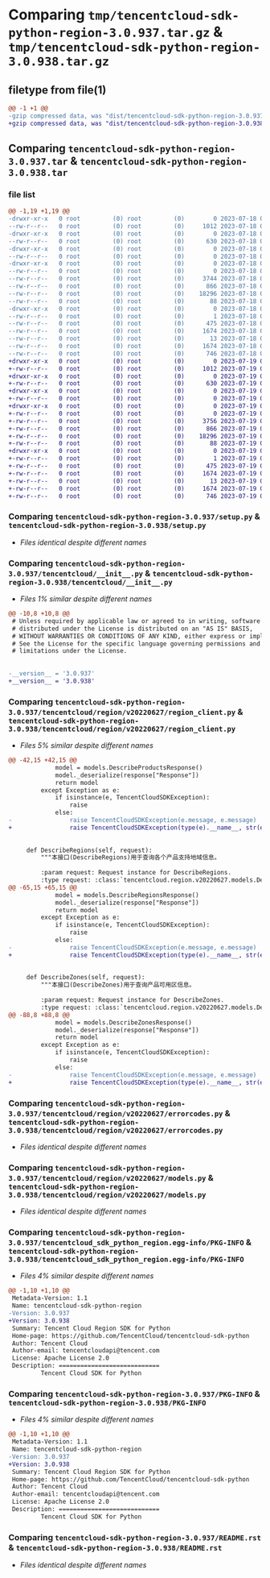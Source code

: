 # Comparing `tmp/tencentcloud-sdk-python-region-3.0.937.tar.gz` & `tmp/tencentcloud-sdk-python-region-3.0.938.tar.gz`

## filetype from file(1)

```diff
@@ -1 +1 @@
-gzip compressed data, was "dist/tencentcloud-sdk-python-region-3.0.937.tar", last modified: Tue Jul 18 00:29:13 2023, max compression
+gzip compressed data, was "dist/tencentcloud-sdk-python-region-3.0.938.tar", last modified: Wed Jul 19 00:44:29 2023, max compression
```

## Comparing `tencentcloud-sdk-python-region-3.0.937.tar` & `tencentcloud-sdk-python-region-3.0.938.tar`

### file list

```diff
@@ -1,19 +1,19 @@
-drwxr-xr-x   0 root         (0) root         (0)        0 2023-07-18 00:29:13.000000 tencentcloud-sdk-python-region-3.0.937/
--rw-r--r--   0 root         (0) root         (0)     1012 2023-07-18 00:29:13.000000 tencentcloud-sdk-python-region-3.0.937/setup.py
-drwxr-xr-x   0 root         (0) root         (0)        0 2023-07-18 00:29:13.000000 tencentcloud-sdk-python-region-3.0.937/tencentcloud/
--rw-r--r--   0 root         (0) root         (0)      630 2023-07-18 00:29:13.000000 tencentcloud-sdk-python-region-3.0.937/tencentcloud/__init__.py
-drwxr-xr-x   0 root         (0) root         (0)        0 2023-07-18 00:29:13.000000 tencentcloud-sdk-python-region-3.0.937/tencentcloud/region/
--rw-r--r--   0 root         (0) root         (0)        0 2023-07-18 00:29:13.000000 tencentcloud-sdk-python-region-3.0.937/tencentcloud/region/__init__.py
-drwxr-xr-x   0 root         (0) root         (0)        0 2023-07-18 00:29:13.000000 tencentcloud-sdk-python-region-3.0.937/tencentcloud/region/v20220627/
--rw-r--r--   0 root         (0) root         (0)        0 2023-07-18 00:29:13.000000 tencentcloud-sdk-python-region-3.0.937/tencentcloud/region/v20220627/__init__.py
--rw-r--r--   0 root         (0) root         (0)     3744 2023-07-18 00:29:13.000000 tencentcloud-sdk-python-region-3.0.937/tencentcloud/region/v20220627/region_client.py
--rw-r--r--   0 root         (0) root         (0)      866 2023-07-18 00:29:13.000000 tencentcloud-sdk-python-region-3.0.937/tencentcloud/region/v20220627/errorcodes.py
--rw-r--r--   0 root         (0) root         (0)    18296 2023-07-18 00:29:13.000000 tencentcloud-sdk-python-region-3.0.937/tencentcloud/region/v20220627/models.py
--rw-r--r--   0 root         (0) root         (0)       88 2023-07-18 00:29:13.000000 tencentcloud-sdk-python-region-3.0.937/setup.cfg
-drwxr-xr-x   0 root         (0) root         (0)        0 2023-07-18 00:29:13.000000 tencentcloud-sdk-python-region-3.0.937/tencentcloud_sdk_python_region.egg-info/
--rw-r--r--   0 root         (0) root         (0)        1 2023-07-18 00:29:13.000000 tencentcloud-sdk-python-region-3.0.937/tencentcloud_sdk_python_region.egg-info/dependency_links.txt
--rw-r--r--   0 root         (0) root         (0)      475 2023-07-18 00:29:13.000000 tencentcloud-sdk-python-region-3.0.937/tencentcloud_sdk_python_region.egg-info/SOURCES.txt
--rw-r--r--   0 root         (0) root         (0)     1674 2023-07-18 00:29:13.000000 tencentcloud-sdk-python-region-3.0.937/tencentcloud_sdk_python_region.egg-info/PKG-INFO
--rw-r--r--   0 root         (0) root         (0)       13 2023-07-18 00:29:13.000000 tencentcloud-sdk-python-region-3.0.937/tencentcloud_sdk_python_region.egg-info/top_level.txt
--rw-r--r--   0 root         (0) root         (0)     1674 2023-07-18 00:29:13.000000 tencentcloud-sdk-python-region-3.0.937/PKG-INFO
--rw-r--r--   0 root         (0) root         (0)      746 2023-07-18 00:29:13.000000 tencentcloud-sdk-python-region-3.0.937/README.rst
+drwxr-xr-x   0 root         (0) root         (0)        0 2023-07-19 00:44:29.000000 tencentcloud-sdk-python-region-3.0.938/
+-rw-r--r--   0 root         (0) root         (0)     1012 2023-07-19 00:44:29.000000 tencentcloud-sdk-python-region-3.0.938/setup.py
+drwxr-xr-x   0 root         (0) root         (0)        0 2023-07-19 00:44:29.000000 tencentcloud-sdk-python-region-3.0.938/tencentcloud/
+-rw-r--r--   0 root         (0) root         (0)      630 2023-07-19 00:44:29.000000 tencentcloud-sdk-python-region-3.0.938/tencentcloud/__init__.py
+drwxr-xr-x   0 root         (0) root         (0)        0 2023-07-19 00:44:29.000000 tencentcloud-sdk-python-region-3.0.938/tencentcloud/region/
+-rw-r--r--   0 root         (0) root         (0)        0 2023-07-19 00:44:29.000000 tencentcloud-sdk-python-region-3.0.938/tencentcloud/region/__init__.py
+drwxr-xr-x   0 root         (0) root         (0)        0 2023-07-19 00:44:29.000000 tencentcloud-sdk-python-region-3.0.938/tencentcloud/region/v20220627/
+-rw-r--r--   0 root         (0) root         (0)        0 2023-07-19 00:44:29.000000 tencentcloud-sdk-python-region-3.0.938/tencentcloud/region/v20220627/__init__.py
+-rw-r--r--   0 root         (0) root         (0)     3756 2023-07-19 00:44:29.000000 tencentcloud-sdk-python-region-3.0.938/tencentcloud/region/v20220627/region_client.py
+-rw-r--r--   0 root         (0) root         (0)      866 2023-07-19 00:44:29.000000 tencentcloud-sdk-python-region-3.0.938/tencentcloud/region/v20220627/errorcodes.py
+-rw-r--r--   0 root         (0) root         (0)    18296 2023-07-19 00:44:29.000000 tencentcloud-sdk-python-region-3.0.938/tencentcloud/region/v20220627/models.py
+-rw-r--r--   0 root         (0) root         (0)       88 2023-07-19 00:44:29.000000 tencentcloud-sdk-python-region-3.0.938/setup.cfg
+drwxr-xr-x   0 root         (0) root         (0)        0 2023-07-19 00:44:29.000000 tencentcloud-sdk-python-region-3.0.938/tencentcloud_sdk_python_region.egg-info/
+-rw-r--r--   0 root         (0) root         (0)        1 2023-07-19 00:44:29.000000 tencentcloud-sdk-python-region-3.0.938/tencentcloud_sdk_python_region.egg-info/dependency_links.txt
+-rw-r--r--   0 root         (0) root         (0)      475 2023-07-19 00:44:29.000000 tencentcloud-sdk-python-region-3.0.938/tencentcloud_sdk_python_region.egg-info/SOURCES.txt
+-rw-r--r--   0 root         (0) root         (0)     1674 2023-07-19 00:44:29.000000 tencentcloud-sdk-python-region-3.0.938/tencentcloud_sdk_python_region.egg-info/PKG-INFO
+-rw-r--r--   0 root         (0) root         (0)       13 2023-07-19 00:44:29.000000 tencentcloud-sdk-python-region-3.0.938/tencentcloud_sdk_python_region.egg-info/top_level.txt
+-rw-r--r--   0 root         (0) root         (0)     1674 2023-07-19 00:44:29.000000 tencentcloud-sdk-python-region-3.0.938/PKG-INFO
+-rw-r--r--   0 root         (0) root         (0)      746 2023-07-19 00:44:29.000000 tencentcloud-sdk-python-region-3.0.938/README.rst
```

### Comparing `tencentcloud-sdk-python-region-3.0.937/setup.py` & `tencentcloud-sdk-python-region-3.0.938/setup.py`

 * *Files identical despite different names*

### Comparing `tencentcloud-sdk-python-region-3.0.937/tencentcloud/__init__.py` & `tencentcloud-sdk-python-region-3.0.938/tencentcloud/__init__.py`

 * *Files 1% similar despite different names*

```diff
@@ -10,8 +10,8 @@
 # Unless required by applicable law or agreed to in writing, software
 # distributed under the License is distributed on an "AS IS" BASIS,
 # WITHOUT WARRANTIES OR CONDITIONS OF ANY KIND, either express or implied.
 # See the License for the specific language governing permissions and
 # limitations under the License.
 
 
-__version__ = '3.0.937'
+__version__ = '3.0.938'
```

### Comparing `tencentcloud-sdk-python-region-3.0.937/tencentcloud/region/v20220627/region_client.py` & `tencentcloud-sdk-python-region-3.0.938/tencentcloud/region/v20220627/region_client.py`

 * *Files 5% similar despite different names*

```diff
@@ -42,15 +42,15 @@
             model = models.DescribeProductsResponse()
             model._deserialize(response["Response"])
             return model
         except Exception as e:
             if isinstance(e, TencentCloudSDKException):
                 raise
             else:
-                raise TencentCloudSDKException(e.message, e.message)
+                raise TencentCloudSDKException(type(e).__name__, str(e))
 
 
     def DescribeRegions(self, request):
         """本接口(DescribeRegions)用于查询各个产品支持地域信息。
 
         :param request: Request instance for DescribeRegions.
         :type request: :class:`tencentcloud.region.v20220627.models.DescribeRegionsRequest`
@@ -65,15 +65,15 @@
             model = models.DescribeRegionsResponse()
             model._deserialize(response["Response"])
             return model
         except Exception as e:
             if isinstance(e, TencentCloudSDKException):
                 raise
             else:
-                raise TencentCloudSDKException(e.message, e.message)
+                raise TencentCloudSDKException(type(e).__name__, str(e))
 
 
     def DescribeZones(self, request):
         """本接口(DescribeZones)用于查询产品可用区信息。
 
         :param request: Request instance for DescribeZones.
         :type request: :class:`tencentcloud.region.v20220627.models.DescribeZonesRequest`
@@ -88,8 +88,8 @@
             model = models.DescribeZonesResponse()
             model._deserialize(response["Response"])
             return model
         except Exception as e:
             if isinstance(e, TencentCloudSDKException):
                 raise
             else:
-                raise TencentCloudSDKException(e.message, e.message)
+                raise TencentCloudSDKException(type(e).__name__, str(e))
```

### Comparing `tencentcloud-sdk-python-region-3.0.937/tencentcloud/region/v20220627/errorcodes.py` & `tencentcloud-sdk-python-region-3.0.938/tencentcloud/region/v20220627/errorcodes.py`

 * *Files identical despite different names*

### Comparing `tencentcloud-sdk-python-region-3.0.937/tencentcloud/region/v20220627/models.py` & `tencentcloud-sdk-python-region-3.0.938/tencentcloud/region/v20220627/models.py`

 * *Files identical despite different names*

### Comparing `tencentcloud-sdk-python-region-3.0.937/tencentcloud_sdk_python_region.egg-info/PKG-INFO` & `tencentcloud-sdk-python-region-3.0.938/tencentcloud_sdk_python_region.egg-info/PKG-INFO`

 * *Files 4% similar despite different names*

```diff
@@ -1,10 +1,10 @@
 Metadata-Version: 1.1
 Name: tencentcloud-sdk-python-region
-Version: 3.0.937
+Version: 3.0.938
 Summary: Tencent Cloud Region SDK for Python
 Home-page: https://github.com/TencentCloud/tencentcloud-sdk-python
 Author: Tencent Cloud
 Author-email: tencentcloudapi@tencent.com
 License: Apache License 2.0
 Description: ============================
         Tencent Cloud SDK for Python
```

### Comparing `tencentcloud-sdk-python-region-3.0.937/PKG-INFO` & `tencentcloud-sdk-python-region-3.0.938/PKG-INFO`

 * *Files 4% similar despite different names*

```diff
@@ -1,10 +1,10 @@
 Metadata-Version: 1.1
 Name: tencentcloud-sdk-python-region
-Version: 3.0.937
+Version: 3.0.938
 Summary: Tencent Cloud Region SDK for Python
 Home-page: https://github.com/TencentCloud/tencentcloud-sdk-python
 Author: Tencent Cloud
 Author-email: tencentcloudapi@tencent.com
 License: Apache License 2.0
 Description: ============================
         Tencent Cloud SDK for Python
```

### Comparing `tencentcloud-sdk-python-region-3.0.937/README.rst` & `tencentcloud-sdk-python-region-3.0.938/README.rst`

 * *Files identical despite different names*

